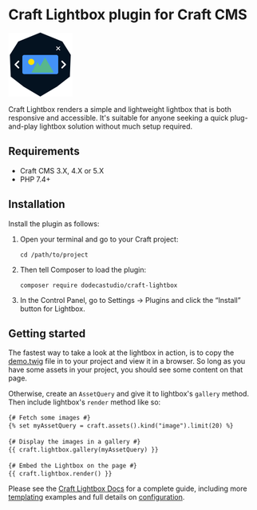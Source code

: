 # Craft Lightbox plugin for Craft CMS

<img src="src/icon.svg" width="128" height="128" />

Craft Lightbox renders a simple and lightweight lightbox that is both responsive and accessible. It's suitable for anyone seeking a quick plug-and-play lightbox solution without much setup required.

## Requirements

- Craft CMS 3.X, 4.X or 5.X
- PHP 7.4+

## Installation

Install the plugin as follows:

1.  Open your terminal and go to your Craft project:

        cd /path/to/project

2.  Then tell Composer to load the plugin:

        composer require dodecastudio/craft-lightbox

3.  In the Control Panel, go to Settings → Plugins and click the “Install” button for Lightbox.

## Getting started

The fastest way to take a look at the lightbox in action, is to copy the [demo.twig](resources/demo.twig) file in to your project and view it in a browser. So long as you have some assets in your project, you should see some content on that page.

Otherwise, create an `AssetQuery` and give it to lightbox's `gallery` method. Then include lightbox's `render` method like so:

```twig
{# Fetch some images #}
{% set myAssetQuery = craft.assets().kind("image").limit(20) %}

{# Display the images in a gallery #}
{{ craft.lightbox.gallery(myAssetQuery) }}

{# Embed the Lightbox on the page #}
{{ craft.lightbox.render() }}
```

Please see the [Craft Lightbox Docs](https://github.com/dodecastudio/craft-lightbox/wiki) for a complete guide, including more [templating](https://github.com/dodecastudio/craft-lightbox/wiki/Templating) examples and full details on [configuration](https://github.com/dodecastudio/craft-lightbox/wiki/Configuration).
